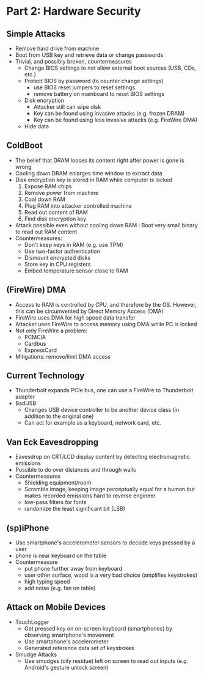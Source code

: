# Part 2: Hardware Security
## Simple Attacks
- Remove hard drive from machine
- Boot from USB key and retrieve data or change passwords
- Trivial, and possibly broken, countermeasures
	- Change BIOS settings to not allow external boot sources (USB, CDs, etc.)
	- Protect BIOS by password (to counter change settings)
		- use BIOS reset jumpers to reset settings
		- remove battery on mainboard to reset BIOS settings
	- Disk encryption
		- Attacker still can wipe disk
		- Key can be found using invasive attacks (e.g. frozen DRAM)
		- Key can be found using less invasive attacks (e.g. FireWire DMA)
	- Hide data

## ColdBoot
-  The belief that DRAM looses its content right after power is gone is wrong
-  Cooling down DRAM enlarges time window to extract data
-  Disk encryption key is stored in RAM while computer is locked
	1. Expose RAM chips
	2. Remove power from machine
	3. Cool down RAM
	4. Plug RAM into attacker controlled machine
	5. Read out content of RAM
	6. Find disk encryption key
- Attack possible even without cooling down RAM : Boot very small binary to read out RAM content
- Countermeasures:
	- Don't keep keys in RAM (e.g. use TPM)
	- Use two-factor authentication
	- Dismount encrypted disks
	- Store key in CPU registers
	- Embed temperature sensor close to RAM

## (FireWire) DMA
- Access to RAM is controlled by CPU, and therefore by the OS. However, this can be circumvented by Direct Memory Access (DMA)
- FireWire uses DMA for high speed data transfer
- Attacker uses FireWire to access memory using DMA while PC is locked
- Not only FireWire a problem:
	- PCMCIA
	- Cardbus
	- ExpressCard
- Mitigations: remove/limit DMA access

## Current Technology
- Thunderbolt expands PCIe bus, one can use a FireWire to Thunderbolt adapter
- BadUSB
	- Changes USB device controller to be another device class (in addition to the original one)
	- Can act for example as a keyboard, network card, etc.

## Van Eck Eavesdropping
- Eavesdrop on CRT/LCD display content by detecting electromagnetic emissions
- Possible to do over distances and through walls
- Countermeasures
	- Shielding equipment/room
	- Scramble image, keeping image perceptually equal for a human but makes recorded emissions hard to reverse engineer
	- low-pass filters for fonts
	- randomize the least significant bit (LSB)

## (sp)iPhone
- Use smartphone's accelerometer sensors to decode keys pressed by a user
- phone is near keyboard on the table
- Countermeasure
	- put phone further away from keyboard
	- user other surface, wood is a very bad choice (amplifies keystrokes)
	- high typing speed
	- add noise (e.g. fan on table)

## Attack on Mobile Devices
- TouchLogger
	- Get pressed key on on-screen keyboard (smartphones) by observing smartphone's movement
	- Use smartphone's accelerometer
	- Generated reference data set of keystrokes
- Smudge Attacks
	- Use smudges (oily residue) left on screen to read out inputs (e.g. Android's gesture unlock screen)